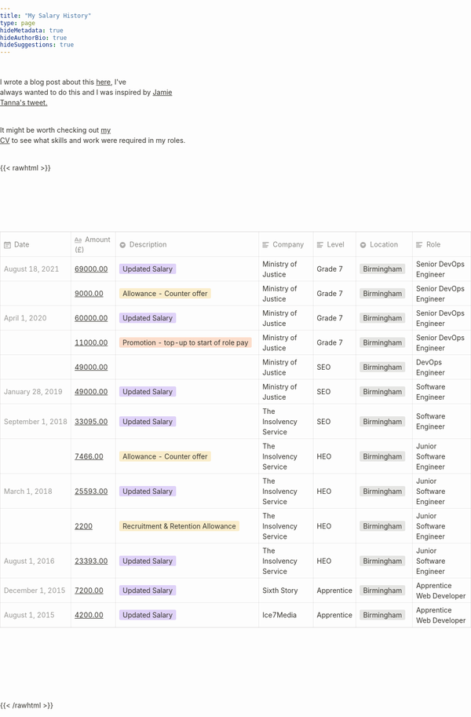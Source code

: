 ```yaml
---
title: "My Salary History"
type: page
hideMetadata: true
hideAuthorBio: true
hideSuggestions: true
---
```


I wrote a blog post about this [here](https://tomwithers.dev/posts/public-salary-history), I've always wanted to do this and I was inspired by [Jamie Tanna's tweet.](https://twitter.com/JamieTanna/status/1435908763119230978)

It might be worth checking out [my CV](https://docs.google.com/document/d/1sFaHZ-qbinmjFbeRsAxAJRwj8QSHgsPUYVwXDxm46KU/edit?usp=sharing) to see what skills and work were required in my roles.

{{< rawhtml >}}
<p>
<div class="article__content-inner">
    <table class="collection-content">
        <thead>
            <tr>
                <th><span class="icon property-icon"><svg viewBox="0 0 14 14" style="width:14px;height:14px;display:block;fill:rgba(55, 53, 47, 0.4);flex-shrink:0;-webkit-backface-visibility:hidden" class="typesDate"><path d="M10.8889,5.5 L3.11111,5.5 L3.11111,7.05556 L10.8889,7.05556 L10.8889,5.5 Z M12.4444,1.05556 L11.6667,1.05556 L11.6667,0 L10.1111,0 L10.1111,1.05556 L3.88889,1.05556 L3.88889,0 L2.33333,0 L2.33333,1.05556 L1.55556,1.05556 C0.692222,1.05556 0.00777777,1.75556 0.00777777,2.61111 L0,12.5 C0,13.3556 0.692222,14 1.55556,14 L12.4444,14 C13.3,14 14,13.3556 14,12.5 L14,2.61111 C14,1.75556 13.3,1.05556 12.4444,1.05556 Z M12.4444,12.5 L1.55556,12.5 L1.55556,3.94444 L12.4444,3.94444 L12.4444,12.5 Z M8.55556,8.61111 L3.11111,8.61111 L3.11111,10.1667 L8.55556,10.1667 L8.55556,8.61111 Z"></path></svg></span>Date</th>
                <th><span class="icon property-icon"><svg viewBox="0 0 14 14" style="width:14px;height:14px;display:block;fill:rgba(55, 53, 47, 0.4);flex-shrink:0;-webkit-backface-visibility:hidden" class="typesTitle"><path d="M7.73943662,8.6971831 C7.77640845,8.7834507 7.81338028,8.8943662 7.81338028,9.00528169 C7.81338028,9.49823944 7.40669014,9.89260563 6.91373239,9.89260563 C6.53169014,9.89260563 6.19894366,9.64612676 6.08802817,9.30105634 L5.75528169,8.33978873 L2.05809859,8.33978873 L1.72535211,9.30105634 C1.61443662,9.64612676 1.2693662,9.89260563 0.887323944,9.89260563 C0.394366197,9.89260563 0,9.49823944 0,9.00528169 C0,8.8943662 0.0246478873,8.7834507 0.0616197183,8.6971831 L2.46478873,2.48591549 C2.68661972,1.90669014 3.24119718,1.5 3.90669014,1.5 C4.55985915,1.5 5.12676056,1.90669014 5.34859155,2.48591549 L7.73943662,8.6971831 Z M2.60035211,6.82394366 L5.21302817,6.82394366 L3.90669014,3.10211268 L2.60035211,6.82394366 Z M11.3996479,3.70598592 C12.7552817,3.70598592 14,4.24823944 14,5.96126761 L14,9.07922535 C14,9.52288732 13.6549296,9.89260563 13.2112676,9.89260563 C12.8169014,9.89260563 12.471831,9.59683099 12.4225352,9.19014085 C12.028169,9.6584507 11.3257042,9.95422535 10.5492958,9.95422535 C9.60035211,9.95422535 8.47887324,9.31338028 8.47887324,7.98239437 C8.47887324,6.58978873 9.60035211,6.08450704 10.5492958,6.08450704 C11.3380282,6.08450704 12.040493,6.33098592 12.4348592,6.81161972 L12.4348592,5.98591549 C12.4348592,5.38204225 11.9172535,4.98767606 11.1285211,4.98767606 C10.6602113,4.98767606 10.2411972,5.11091549 9.80985915,5.38204225 C9.72359155,5.43133803 9.61267606,5.46830986 9.50176056,5.46830986 C9.18133803,5.46830986 8.91021127,5.1971831 8.91021127,4.86443662 C8.91021127,4.64260563 9.0334507,4.44542254 9.19366197,4.34683099 C9.87147887,3.90316901 10.6232394,3.70598592 11.3996479,3.70598592 Z M11.1778169,8.8943662 C11.6830986,8.8943662 12.1760563,8.72183099 12.4348592,8.37676056 L12.4348592,7.63732394 C12.1760563,7.29225352 11.6830986,7.11971831 11.1778169,7.11971831 C10.5616197,7.11971831 10.056338,7.45246479 10.056338,8.0193662 C10.056338,8.57394366 10.5616197,8.8943662 11.1778169,8.8943662 Z M0.65625,11.125 L13.34375,11.125 C13.7061869,11.125 14,11.4188131 14,11.78125 C14,12.1436869 13.7061869,12.4375 13.34375,12.4375 L0.65625,12.4375 C0.293813133,12.4375 4.43857149e-17,12.1436869 0,11.78125 C-4.43857149e-17,11.4188131 0.293813133,11.125 0.65625,11.125 Z"></path></svg></span>Amount
                    (£)
                </th>
                <th><span class="icon property-icon"><svg viewBox="0 0 14 14" style="width:14px;height:14px;display:block;fill:rgba(55, 53, 47, 0.4);flex-shrink:0;-webkit-backface-visibility:hidden" class="typesSelect"><path d="M7,13 C10.31348,13 13,10.31371 13,7 C13,3.68629 10.31348,1 7,1 C3.68652,1 1,3.68629 1,7 C1,10.31371 3.68652,13 7,13 Z M3.75098,5.32278 C3.64893,5.19142 3.74268,5 3.90869,5 L10.09131,5 C10.25732,5 10.35107,5.19142 10.24902,5.32278 L7.15771,9.29703 C7.07764,9.39998 6.92236,9.39998 6.84229,9.29703 L3.75098,5.32278 Z"></path></svg></span>Description</th>
                <th><span class="icon property-icon"><svg viewBox="0 0 14 14" style="width:14px;height:14px;display:block;fill:rgba(55, 53, 47, 0.4);flex-shrink:0;-webkit-backface-visibility:hidden" class="typesText"><path d="M7,4.56818 C7,4.29204 6.77614,4.06818 6.5,4.06818 L0.5,4.06818 C0.223858,4.06818 0,4.29204 0,4.56818 L0,5.61364 C0,5.88978 0.223858,6.11364 0.5,6.11364 L6.5,6.11364 C6.77614,6.11364 7,5.88978 7,5.61364 L7,4.56818 Z M0.5,1 C0.223858,1 0,1.223858 0,1.5 L0,2.54545 C0,2.8216 0.223858,3.04545 0.5,3.04545 L12.5,3.04545 C12.7761,3.04545 13,2.8216 13,2.54545 L13,1.5 C13,1.223858 12.7761,1 12.5,1 L0.5,1 Z M0,8.68182 C0,8.95796 0.223858,9.18182 0.5,9.18182 L11.5,9.18182 C11.7761,9.18182 12,8.95796 12,8.68182 L12,7.63636 C12,7.36022 11.7761,7.13636 11.5,7.13636 L0.5,7.13636 C0.223858,7.13636 0,7.36022 0,7.63636 L0,8.68182 Z M0,11.75 C0,12.0261 0.223858,12.25 0.5,12.25 L9.5,12.25 C9.77614,12.25 10,12.0261 10,11.75 L10,10.70455 C10,10.4284 9.77614,10.20455 9.5,10.20455 L0.5,10.20455 C0.223858,10.20455 0,10.4284 0,10.70455 L0,11.75 Z"></path></svg></span>Company</th>
                <th><span class="icon property-icon"><svg viewBox="0 0 14 14" style="width:14px;height:14px;display:block;fill:rgba(55, 53, 47, 0.4);flex-shrink:0;-webkit-backface-visibility:hidden" class="typesText"><path d="M7,4.56818 C7,4.29204 6.77614,4.06818 6.5,4.06818 L0.5,4.06818 C0.223858,4.06818 0,4.29204 0,4.56818 L0,5.61364 C0,5.88978 0.223858,6.11364 0.5,6.11364 L6.5,6.11364 C6.77614,6.11364 7,5.88978 7,5.61364 L7,4.56818 Z M0.5,1 C0.223858,1 0,1.223858 0,1.5 L0,2.54545 C0,2.8216 0.223858,3.04545 0.5,3.04545 L12.5,3.04545 C12.7761,3.04545 13,2.8216 13,2.54545 L13,1.5 C13,1.223858 12.7761,1 12.5,1 L0.5,1 Z M0,8.68182 C0,8.95796 0.223858,9.18182 0.5,9.18182 L11.5,9.18182 C11.7761,9.18182 12,8.95796 12,8.68182 L12,7.63636 C12,7.36022 11.7761,7.13636 11.5,7.13636 L0.5,7.13636 C0.223858,7.13636 0,7.36022 0,7.63636 L0,8.68182 Z M0,11.75 C0,12.0261 0.223858,12.25 0.5,12.25 L9.5,12.25 C9.77614,12.25 10,12.0261 10,11.75 L10,10.70455 C10,10.4284 9.77614,10.20455 9.5,10.20455 L0.5,10.20455 C0.223858,10.20455 0,10.4284 0,10.70455 L0,11.75 Z"></path></svg></span>Level</th>
                <th><span class="icon property-icon"><svg viewBox="0 0 14 14" style="width:14px;height:14px;display:block;fill:rgba(55, 53, 47, 0.4);flex-shrink:0;-webkit-backface-visibility:hidden" class="typesSelect"><path d="M7,13 C10.31348,13 13,10.31371 13,7 C13,3.68629 10.31348,1 7,1 C3.68652,1 1,3.68629 1,7 C1,10.31371 3.68652,13 7,13 Z M3.75098,5.32278 C3.64893,5.19142 3.74268,5 3.90869,5 L10.09131,5 C10.25732,5 10.35107,5.19142 10.24902,5.32278 L7.15771,9.29703 C7.07764,9.39998 6.92236,9.39998 6.84229,9.29703 L3.75098,5.32278 Z"></path></svg></span>Location</th>
                <th><span class="icon property-icon"><svg viewBox="0 0 14 14" style="width:14px;height:14px;display:block;fill:rgba(55, 53, 47, 0.4);flex-shrink:0;-webkit-backface-visibility:hidden" class="typesText"><path d="M7,4.56818 C7,4.29204 6.77614,4.06818 6.5,4.06818 L0.5,4.06818 C0.223858,4.06818 0,4.29204 0,4.56818 L0,5.61364 C0,5.88978 0.223858,6.11364 0.5,6.11364 L6.5,6.11364 C6.77614,6.11364 7,5.88978 7,5.61364 L7,4.56818 Z M0.5,1 C0.223858,1 0,1.223858 0,1.5 L0,2.54545 C0,2.8216 0.223858,3.04545 0.5,3.04545 L12.5,3.04545 C12.7761,3.04545 13,2.8216 13,2.54545 L13,1.5 C13,1.223858 12.7761,1 12.5,1 L0.5,1 Z M0,8.68182 C0,8.95796 0.223858,9.18182 0.5,9.18182 L11.5,9.18182 C11.7761,9.18182 12,8.95796 12,8.68182 L12,7.63636 C12,7.36022 11.7761,7.13636 11.5,7.13636 L0.5,7.13636 C0.223858,7.13636 0,7.36022 0,7.63636 L0,8.68182 Z M0,11.75 C0,12.0261 0.223858,12.25 0.5,12.25 L9.5,12.25 C9.77614,12.25 10,12.0261 10,11.75 L10,10.70455 C10,10.4284 9.77614,10.20455 9.5,10.20455 L0.5,10.20455 C0.223858,10.20455 0,10.4284 0,10.70455 L0,11.75 Z"></path></svg></span>Role</th>
            </tr>
        </thead>
        <tbody>
            <tr id="ad347dd6-bf80-4522-8610-d5e8276d3180">
                <td class="cell-Whr="><time>August 18, 2021</time></td>
                <td class="cell-title"><a href="https://www.notion.so/69000-00-ad347dd6bf8045228610d5e8276d3180">69000.00</a></td>
                <td class="cell-~v&gt;&lt;"><span class="selected-value select-value-color-purple">Updated Salary</span></td>
                <td class="cell-myG=">Ministry of Justice</td>
                <td class="cell-QbU^">Grade 7</td>
                <td class="cell-Elwc"><span class="selected-value">Birmingham</span></td>
                <td class="cell-]YhY">Senior DevOps Engineer</td>
            </tr>
            <tr id="92c77ec0-7de1-41a3-aa09-9c81c6584d1e">
                <td class="cell-Whr="></td>
                <td class="cell-title"><a href="https://www.notion.so/9000-00-92c77ec07de141a3aa099c81c6584d1e">9000.00</a></td>
                <td class="cell-~v&gt;&lt;"><span class="selected-value select-value-color-yellow">Allowance - Counter offer</span></td>
                <td class="cell-myG=">Ministry of Justice</td>
                <td class="cell-QbU^">Grade 7</td>
                <td class="cell-Elwc"><span class="selected-value">Birmingham</span></td>
                <td class="cell-]YhY">Senior DevOps Engineer</td>
            </tr>
            <tr id="fe0942f1-5142-4f45-8d15-e55622960c8e">
                <td class="cell-Whr="><time>April 1, 2020</time></td>
                <td class="cell-title"><a href="https://www.notion.so/60000-00-fe0942f151424f458d15e55622960c8e">60000.00</a></td>
                <td class="cell-~v&gt;&lt;"><span class="selected-value select-value-color-purple">Updated Salary</span></td>
                <td class="cell-myG=">Ministry of Justice</td>
                <td class="cell-QbU^">Grade 7</td>
                <td class="cell-Elwc"><span class="selected-value">Birmingham</span></td>
                <td class="cell-]YhY">Senior DevOps Engineer</td>
            </tr>
            <tr id="aaded015-cec0-4dce-a0b6-d9f75d830627">
                <td class="cell-Whr="></td>
                <td class="cell-title"><a href="https://www.notion.so/11000-00-aaded015cec04dcea0b6d9f75d830627">11000.00</a></td>
                <td class="cell-~v&gt;&lt;"><span class="selected-value select-value-color-orange">Promotion - top-up to start of role pay</span></td>
                <td class="cell-myG=">Ministry of Justice</td>
                <td class="cell-QbU^">Grade 7</td>
                <td class="cell-Elwc"><span class="selected-value">Birmingham</span></td>
                <td class="cell-]YhY">Senior DevOps Engineer</td>
            </tr>
            <tr id="84823ef9-26c1-42eb-9bb4-f9e7b4fe9329">
                <td class="cell-Whr="></td>
                <td class="cell-title"><a href="https://www.notion.so/49000-00-84823ef926c142eb9bb4f9e7b4fe9329">49000.00</a></td>
                <td class="cell-~v&gt;&lt;"></td>
                <td class="cell-myG=">Ministry of Justice</td>
                <td class="cell-QbU^">SEO</td>
                <td class="cell-Elwc"><span class="selected-value">Birmingham</span></td>
                <td class="cell-]YhY">DevOps Engineer</td>
            </tr>
            <tr id="672866d3-0527-4275-b469-fd61ae9c2eb6">
                <td class="cell-Whr="><time>January 28, 2019</time></td>
                <td class="cell-title"><a href="https://www.notion.so/49000-00-672866d305274275b469fd61ae9c2eb6">49000.00</a></td>
                <td class="cell-~v&gt;&lt;"><span class="selected-value select-value-color-purple">Updated Salary</span></td>
                <td class="cell-myG=">Ministry of Justice</td>
                <td class="cell-QbU^">SEO</td>
                <td class="cell-Elwc"><span class="selected-value">Birmingham</span></td>
                <td class="cell-]YhY">Software Engineer</td>
            </tr>
            <tr id="7b1df8d1-0645-4c03-89e8-83b906c5b6ac">
                <td class="cell-Whr="><time>September 1, 2018</time></td>
                <td class="cell-title"><a href="https://www.notion.so/33095-00-7b1df8d106454c0389e883b906c5b6ac">33095.00</a></td>
                <td class="cell-~v&gt;&lt;"><span class="selected-value select-value-color-purple">Updated Salary</span></td>
                <td class="cell-myG=">The Insolvency Service</td>
                <td class="cell-QbU^">SEO</td>
                <td class="cell-Elwc"><span class="selected-value">Birmingham</span></td>
                <td class="cell-]YhY">Software Engineer</td>
            </tr>
            <tr id="5cf25eba-c7a5-47c7-9230-dd681924aea8">
                <td class="cell-Whr="></td>
                <td class="cell-title"><a href="https://www.notion.so/7466-00-5cf25ebac7a547c79230dd681924aea8">7466.00</a></td>
                <td class="cell-~v&gt;&lt;"><span class="selected-value select-value-color-yellow">Allowance - Counter offer</span></td>
                <td class="cell-myG=">The Insolvency Service</td>
                <td class="cell-QbU^">HEO</td>
                <td class="cell-Elwc"><span class="selected-value">Birmingham</span></td>
                <td class="cell-]YhY">Junior Software Engineer</td>
            </tr>
            <tr id="4ddb2c1b-3f14-458c-88c9-1fa4b47fdeb3">
                <td class="cell-Whr="><time>March 1, 2018</time></td>
                <td class="cell-title"><a href="https://www.notion.so/25593-00-4ddb2c1b3f14458c88c91fa4b47fdeb3">25593.00</a></td>
                <td class="cell-~v&gt;&lt;"><span class="selected-value select-value-color-purple">Updated Salary</span></td>
                <td class="cell-myG=">The Insolvency Service</td>
                <td class="cell-QbU^">HEO</td>
                <td class="cell-Elwc"><span class="selected-value">Birmingham</span></td>
                <td class="cell-]YhY">Junior Software Engineer</td>
            </tr>
            <tr id="11266f87-e714-4af5-9473-909555df1c20">
                <td class="cell-Whr="></td>
                <td class="cell-title"><a href="https://www.notion.so/2200-11266f87e7144af59473909555df1c20">2200</a></td>
                <td class="cell-~v&gt;&lt;"><span class="selected-value select-value-color-yellow">Recruitment &amp; Retention Allowance</span></td>
                <td class="cell-myG=">The Insolvency Service</td>
                <td class="cell-QbU^">HEO</td>
                <td class="cell-Elwc"><span class="selected-value">Birmingham</span></td>
                <td class="cell-]YhY">Junior Software Engineer</td>
            </tr>
            <tr id="820f2689-1911-40fb-a48e-d23d8fa3f44c">
                <td class="cell-Whr="><time>August 1, 2016</time></td>
                <td class="cell-title"><a href="https://www.notion.so/23393-00-820f2689191140fba48ed23d8fa3f44c">23393.00</a></td>
                <td class="cell-~v&gt;&lt;"><span class="selected-value select-value-color-purple">Updated Salary</span></td>
                <td class="cell-myG=">The Insolvency Service</td>
                <td class="cell-QbU^">HEO</td>
                <td class="cell-Elwc"><span class="selected-value">Birmingham</span></td>
                <td class="cell-]YhY">Junior Software Engineer</td>
            </tr>
            <tr id="cacc6875-d21e-4638-8e73-285b3770859a">
                <td class="cell-Whr="><time>December 1, 2015</time></td>
                <td class="cell-title"><a href="https://www.notion.so/7200-00-cacc6875d21e46388e73285b3770859a">7200.00</a></td>
                <td class="cell-~v&gt;&lt;"><span class="selected-value select-value-color-purple">Updated Salary</span></td>
                <td class="cell-myG=">Sixth Story</td>
                <td class="cell-QbU^">Apprentice</td>
                <td class="cell-Elwc"><span class="selected-value">Birmingham</span></td>
                <td class="cell-]YhY">Apprentice Web Developer</td>
            </tr>
            <tr id="69194247-300b-4aab-b33f-80720b7ca9df">
                <td class="cell-Whr="><time>August 1, 2015</time></td>
                <td class="cell-title"><a href="https://www.notion.so/4200-00-69194247300b4aabb33f80720b7ca9df">4200.00</a></td>
                <td class="cell-~v&gt;&lt;"><span class="selected-value select-value-color-purple">Updated Salary</span></td>
                <td class="cell-myG=">Ice7Media</td>
                <td class="cell-QbU^">Apprentice</td>
                <td class="cell-Elwc"><span class="selected-value">Birmingham</span></td>
                <td class="cell-]YhY">Apprentice Web Developer</td>
            </tr>
        </tbody>
    </table>
</div>

<style>
        body {
            line-height: 1.5;
            white-space: pre-wrap;
            max-width: 1280px !important;
        }

        .max-w-3xl {
            max-width: 78rem;
        }

    html {
    -webkit-print-color-adjust: exact;
}
* {
    box-sizing: border-box;
    -webkit-print-color-adjust: exact;
}

html,
body {
    margin: 0;
    padding: 0;
}
@media only screen {
    body {
        margin: 2em auto;
        max-width: 900px;
        color: rgb(55, 53, 47);
    }
}

a,
a.visited {
    color: inherit;
    text-decoration: underline;
}

.pdf-relative-link-path {
    font-size: 80%;
    color: #444;
}

h1,
h2,
h3 {
    letter-spacing: -0.01em;
    line-height: 1.2;
    font-weight: 600;
    margin-bottom: 0;
}

.page-title {
    font-size: 2.5rem;
    font-weight: 700;
    margin-top: 0;
    margin-bottom: 0.75em;
}

h1 {
    font-size: 1.875rem;
    margin-top: 1.875rem;
}

h2 {
    font-size: 1.5rem;
    margin-top: 1.5rem;
}

h3 {
    font-size: 1.25rem;
    margin-top: 1.25rem;
}

.source {
    border: 1px solid #ddd;
    border-radius: 3px;
    padding: 1.5em;
    word-break: break-all;
}

.callout {
    border-radius: 3px;
    padding: 1rem;
}

figure {
    margin: 1.25em 0;
    page-break-inside: avoid;
}

figcaption {
    opacity: 0.5;
    font-size: 85%;
    margin-top: 0.5em;
}

mark {
    background-color: transparent;
}

.indented {
    padding-left: 1.5em;
}

hr {
    background: transparent;
    display: block;
    width: 100%;
    height: 1px;
    visibility: visible;
    border: none;
    border-bottom: 1px solid rgba(55, 53, 47, 0.09);
}

img {
    max-width: 100%;
}

@media only print {
    img {
        max-height: 100vh;
        object-fit: contain;
    }
}

@page {
    margin: 1in;
}

.collection-content {
    font-size: 0.875rem;
}

.column-list {
    display: flex;
    justify-content: space-between;
}

.column {
    padding: 0 1em;
}

.column:first-child {
    padding-left: 0;
}

.column:last-child {
    padding-right: 0;
}

.table_of_contents-item {
    display: block;
    font-size: 0.875rem;
    line-height: 1.3;
    padding: 0.125rem;
}

.table_of_contents-indent-1 {
    margin-left: 1.5rem;
}

.table_of_contents-indent-2 {
    margin-left: 3rem;
}

.table_of_contents-indent-3 {
    margin-left: 4.5rem;
}

.table_of_contents-link {
    text-decoration: none;
    opacity: 0.7;
    border-bottom: 1px solid rgba(55, 53, 47, 0.18);
}

table,
th,
td {
    border: 1px solid rgba(55, 53, 47, 0.09);
    border-collapse: collapse;
}

table {
    border-left: none;
    border-right: none;
}

th,
td {
    font-weight: normal;
    padding: 0.25em 0.5em;
    line-height: 1.5;
    min-height: 1.5em;
    text-align: left;
}

th {
    color: rgba(55, 53, 47, 0.6);
}

ol,
ul {
    margin: 0;
    margin-block-start: 0.6em;
    margin-block-end: 0.6em;
}

li > ol:first-child,
li > ul:first-child {
    margin-block-start: 0.6em;
}

ul > li {
    list-style: disc;
}

ul.to-do-list {
    text-indent: -1.7em;
}

ul.to-do-list > li {
    list-style: none;
}

.to-do-children-checked {
    text-decoration: line-through;
    opacity: 0.375;
}

ul.toggle > li {
    list-style: none;
}

ul {
    padding-inline-start: 1.7em;
}

ul > li {
    padding-left: 0.1em;
}

ol {
    padding-inline-start: 1.6em;
}

ol > li {
    padding-left: 0.2em;
}

.mono ol {
    padding-inline-start: 2em;
}

.mono ol > li {
    text-indent: -0.4em;
}

.toggle {
    padding-inline-start: 0em;
    list-style-type: none;
}

/* Indent toggle children */
.toggle > li > details {
    padding-left: 1.7em;
}

.toggle > li > details > summary {
    margin-left: -1.1em;
}

.selected-value {
    display: inline-block;
    padding: 0 0.5em;
    background: rgba(206, 205, 202, 0.5);
    border-radius: 3px;
    margin-right: 0.5em;
    margin-top: 0.3em;
    margin-bottom: 0.3em;
    white-space: nowrap;
}

.collection-title {
    display: inline-block;
    margin-right: 1em;
}

time {
    opacity: 0.5;
}

.icon {
    display: inline-block;
    max-width: 1.2em;
    max-height: 1.2em;
    text-decoration: none;
    vertical-align: text-bottom;
    margin-right: 0.5em;
}

img.icon {
    border-radius: 3px;
}

.user-icon {
    width: 1.5em;
    height: 1.5em;
    border-radius: 100%;
    margin-right: 0.5rem;
}

.user-icon-inner {
    font-size: 0.8em;
}

.text-icon {
    border: 1px solid #000;
    text-align: center;
}

.page-cover-image {
    display: block;
    object-fit: cover;
    width: 100%;
    height: 30vh;
}

.page-header-icon {
    font-size: 3rem;
    margin-bottom: 1rem;
}

.page-header-icon-with-cover {
    margin-top: -0.72em;
    margin-left: 0.07em;
}

.page-header-icon img {
    border-radius: 3px;
}

.link-to-page {
    margin: 1em 0;
    padding: 0;
    border: none;
    font-weight: 500;
}

p > .user {
    opacity: 0.5;
}

td > .user,
td > time {
    white-space: nowrap;
}

input[type="checkbox"] {
    transform: scale(1.5);
    margin-right: 0.6em;
    vertical-align: middle;
}

p {
    margin-top: 0.5em;
    margin-bottom: 0.5em;
}

.image {
    border: none;
    margin: 1.5em 0;
    padding: 0;
    border-radius: 0;
    text-align: center;
}

.code,
code {
    background: rgba(135, 131, 120, 0.15);
    border-radius: 3px;
    padding: 0.2em 0.4em;
    border-radius: 3px;
    font-size: 85%;
    tab-size: 2;
}

code {
    color: #eb5757;
}

.code {
    padding: 1.5em 1em;
}

.code-wrap {
    white-space: pre-wrap;
    word-break: break-all;
}

.code > code {
    background: none;
    padding: 0;
    font-size: 100%;
    color: inherit;
}

blockquote {
    font-size: 1.25em;
    margin: 1em 0;
    padding-left: 1em;
    border-left: 3px solid rgb(55, 53, 47);
}

.bookmark {
    text-decoration: none;
    max-height: 8em;
    padding: 0;
    display: flex;
    width: 100%;
    align-items: stretch;
}

.bookmark-title {
    font-size: 0.85em;
    overflow: hidden;
    text-overflow: ellipsis;
    height: 1.75em;
    white-space: nowrap;
}

.bookmark-text {
    display: flex;
    flex-direction: column;
}

.bookmark-info {
    flex: 4 1 180px;
    padding: 12px 14px 14px;
    display: flex;
    flex-direction: column;
    justify-content: space-between;
}

.bookmark-image {
    width: 33%;
    flex: 1 1 180px;
    display: block;
    position: relative;
    object-fit: cover;
    border-radius: 1px;
}

.bookmark-description {
    color: rgba(55, 53, 47, 0.6);
    font-size: 0.75em;
    overflow: hidden;
    max-height: 4.5em;
    word-break: break-word;
}

.bookmark-href {
    font-size: 0.75em;
    margin-top: 0.25em;
}

.sans { font-family: ui-sans-serif, -apple-system, BlinkMacSystemFont, "Segoe UI", Helvetica, "Apple Color Emoji", Arial, sans-serif, "Segoe UI Emoji", "Segoe UI Symbol"; }
.code { font-family: "SFMono-Regular", Menlo, Consolas, "PT Mono", "Liberation Mono", Courier, monospace; }
.serif { font-family: Lyon-Text, Georgia, ui-serif, serif; }
.mono { font-family: iawriter-mono, Nitti, Menlo, Courier, monospace; }
.pdf .sans { font-family: Inter, ui-sans-serif, -apple-system, BlinkMacSystemFont, "Segoe UI", Helvetica, "Apple Color Emoji", Arial, sans-serif, "Segoe UI Emoji", "Segoe UI Symbol", 'Twemoji', 'Noto Color Emoji', 'Noto Sans CJK JP'; }
.pdf:lang(zh-CN) .sans { font-family: Inter, ui-sans-serif, -apple-system, BlinkMacSystemFont, "Segoe UI", Helvetica, "Apple Color Emoji", Arial, sans-serif, "Segoe UI Emoji", "Segoe UI Symbol", 'Twemoji', 'Noto Color Emoji', 'Noto Sans CJK SC'; }
.pdf:lang(zh-TW) .sans { font-family: Inter, ui-sans-serif, -apple-system, BlinkMacSystemFont, "Segoe UI", Helvetica, "Apple Color Emoji", Arial, sans-serif, "Segoe UI Emoji", "Segoe UI Symbol", 'Twemoji', 'Noto Color Emoji', 'Noto Sans CJK TC'; }
.pdf:lang(ko-KR) .sans { font-family: Inter, ui-sans-serif, -apple-system, BlinkMacSystemFont, "Segoe UI", Helvetica, "Apple Color Emoji", Arial, sans-serif, "Segoe UI Emoji", "Segoe UI Symbol", 'Twemoji', 'Noto Color Emoji', 'Noto Sans CJK KR'; }
.pdf .code { font-family: Source Code Pro, "SFMono-Regular", Menlo, Consolas, "PT Mono", "Liberation Mono", Courier, monospace, 'Twemoji', 'Noto Color Emoji', 'Noto Sans Mono CJK JP'; }
.pdf:lang(zh-CN) .code { font-family: Source Code Pro, "SFMono-Regular", Menlo, Consolas, "PT Mono", "Liberation Mono", Courier, monospace, 'Twemoji', 'Noto Color Emoji', 'Noto Sans Mono CJK SC'; }
.pdf:lang(zh-TW) .code { font-family: Source Code Pro, "SFMono-Regular", Menlo, Consolas, "PT Mono", "Liberation Mono", Courier, monospace, 'Twemoji', 'Noto Color Emoji', 'Noto Sans Mono CJK TC'; }
.pdf:lang(ko-KR) .code { font-family: Source Code Pro, "SFMono-Regular", Menlo, Consolas, "PT Mono", "Liberation Mono", Courier, monospace, 'Twemoji', 'Noto Color Emoji', 'Noto Sans Mono CJK KR'; }
.pdf .serif { font-family: PT Serif, Lyon-Text, Georgia, ui-serif, serif, 'Twemoji', 'Noto Color Emoji', 'Noto Serif CJK JP'; }
.pdf:lang(zh-CN) .serif { font-family: PT Serif, Lyon-Text, Georgia, ui-serif, serif, 'Twemoji', 'Noto Color Emoji', 'Noto Serif CJK SC'; }
.pdf:lang(zh-TW) .serif { font-family: PT Serif, Lyon-Text, Georgia, ui-serif, serif, 'Twemoji', 'Noto Color Emoji', 'Noto Serif CJK TC'; }
.pdf:lang(ko-KR) .serif { font-family: PT Serif, Lyon-Text, Georgia, ui-serif, serif, 'Twemoji', 'Noto Color Emoji', 'Noto Serif CJK KR'; }
.pdf .mono { font-family: PT Mono, iawriter-mono, Nitti, Menlo, Courier, monospace, 'Twemoji', 'Noto Color Emoji', 'Noto Sans Mono CJK JP'; }
.pdf:lang(zh-CN) .mono { font-family: PT Mono, iawriter-mono, Nitti, Menlo, Courier, monospace, 'Twemoji', 'Noto Color Emoji', 'Noto Sans Mono CJK SC'; }
.pdf:lang(zh-TW) .mono { font-family: PT Mono, iawriter-mono, Nitti, Menlo, Courier, monospace, 'Twemoji', 'Noto Color Emoji', 'Noto Sans Mono CJK TC'; }
.pdf:lang(ko-KR) .mono { font-family: PT Mono, iawriter-mono, Nitti, Menlo, Courier, monospace, 'Twemoji', 'Noto Color Emoji', 'Noto Sans Mono CJK KR'; }
.highlight-default {
}
.highlight-gray {
    color: rgb(155,154,151);
}
.highlight-brown {
    color: rgb(100,71,58);
}
.highlight-orange {
    color: rgb(217,115,13);
}
.highlight-yellow {
    color: rgb(223,171,1);
}
.highlight-teal {
    color: rgb(15,123,108);
}
.highlight-blue {
    color: rgb(11,110,153);
}
.highlight-purple {
    color: rgb(105,64,165);
}
.highlight-pink {
    color: rgb(173,26,114);
}
.highlight-red {
    color: rgb(224,62,62);
}
.highlight-gray_background {
    background: rgb(235,236,237);
}
.highlight-brown_background {
    background: rgb(233,229,227);
}
.highlight-orange_background {
    background: rgb(250,235,221);
}
.highlight-yellow_background {
    background: rgb(251,243,219);
}
.highlight-teal_background {
    background: rgb(221,237,234);
}
.highlight-blue_background {
    background: rgb(221,235,241);
}
.highlight-purple_background {
    background: rgb(234,228,242);
}
.highlight-pink_background {
    background: rgb(244,223,235);
}
.highlight-red_background {
    background: rgb(251,228,228);
}
.block-color-default {
    color: inherit;
    fill: inherit;
}
.block-color-gray {
    color: rgba(55, 53, 47, 0.6);
    fill: rgba(55, 53, 47, 0.6);
}
.block-color-brown {
    color: rgb(100,71,58);
    fill: rgb(100,71,58);
}
.block-color-orange {
    color: rgb(217,115,13);
    fill: rgb(217,115,13);
}
.block-color-yellow {
    color: rgb(223,171,1);
    fill: rgb(223,171,1);
}
.block-color-teal {
    color: rgb(15,123,108);
    fill: rgb(15,123,108);
}
.block-color-blue {
    color: rgb(11,110,153);
    fill: rgb(11,110,153);
}
.block-color-purple {
    color: rgb(105,64,165);
    fill: rgb(105,64,165);
}
.block-color-pink {
    color: rgb(173,26,114);
    fill: rgb(173,26,114);
}
.block-color-red {
    color: rgb(224,62,62);
    fill: rgb(224,62,62);
}
.block-color-gray_background {
    background: rgb(235,236,237);
}
.block-color-brown_background {
    background: rgb(233,229,227);
}
.block-color-orange_background {
    background: rgb(250,235,221);
}
.block-color-yellow_background {
    background: rgb(251,243,219);
}
.block-color-teal_background {
    background: rgb(221,237,234);
}
.block-color-blue_background {
    background: rgb(221,235,241);
}
.block-color-purple_background {
    background: rgb(234,228,242);
}
.block-color-pink_background {
    background: rgb(244,223,235);
}
.block-color-red_background {
    background: rgb(251,228,228);
}
.select-value-color-default { background-color: rgba(206,205,202,0.5); }
.select-value-color-gray { background-color: rgba(155,154,151, 0.4); }
.select-value-color-brown { background-color: rgba(140,46,0,0.2); }
.select-value-color-orange { background-color: rgba(245,93,0,0.2); }
.select-value-color-yellow { background-color: rgba(233,168,0,0.2); }
.select-value-color-green { background-color: rgba(0,135,107,0.2); }
.select-value-color-blue { background-color: rgba(0,120,223,0.2); }
.select-value-color-purple { background-color: rgba(103,36,222,0.2); }
.select-value-color-pink { background-color: rgba(221,0,129,0.2); }
.select-value-color-red { background-color: rgba(255,0,26,0.2); }

.checkbox {
    display: inline-flex;
    vertical-align: text-bottom;
    width: 16;
    height: 16;
    background-size: 16px;
    margin-left: 2px;
    margin-right: 5px;
}

.checkbox-on {
    background-image: url("data:image/svg+xml;charset=UTF-8,%3Csvg%20width%3D%2216%22%20height%3D%2216%22%20viewBox%3D%220%200%2016%2016%22%20fill%3D%22none%22%20xmlns%3D%22http%3A%2F%2Fwww.w3.org%2F2000%2Fsvg%22%3E%0A%3Crect%20width%3D%2216%22%20height%3D%2216%22%20fill%3D%22%2358A9D7%22%2F%3E%0A%3Cpath%20d%3D%22M6.71429%2012.2852L14%204.9995L12.7143%203.71436L6.71429%209.71378L3.28571%206.2831L2%207.57092L6.71429%2012.2852Z%22%20fill%3D%22white%22%2F%3E%0A%3C%2Fsvg%3E");
}

.checkbox-off {
    background-image: url("data:image/svg+xml;charset=UTF-8,%3Csvg%20width%3D%2216%22%20height%3D%2216%22%20viewBox%3D%220%200%2016%2016%22%20fill%3D%22none%22%20xmlns%3D%22http%3A%2F%2Fwww.w3.org%2F2000%2Fsvg%22%3E%0A%3Crect%20x%3D%220.75%22%20y%3D%220.75%22%20width%3D%2214.5%22%20height%3D%2214.5%22%20fill%3D%22white%22%20stroke%3D%22%2336352F%22%20stroke-width%3D%221.5%22%2F%3E%0A%3C%2Fsvg%3E");
}
    </style>
</p>
{{< /rawhtml >}}
